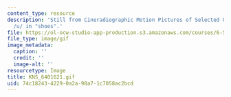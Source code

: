 ```yaml
---
content_type: resource
description: 'Still from Cineradiographic Motion Pictures of Selected Utterances:
  /u/ in "shoes".'
file: https://ol-ocw-studio-app-production.s3.amazonaws.com/courses/6-542j-laboratory-on-the-physiology-acoustics-and-perception-of-speech-fall-2005/74c1824342290a2a98a71c7058ac2bcd_KNS_6401621.gif
file_type: image/gif
image_metadata:
  caption: ''
  credit: ''
  image-alt: ''
resourcetype: Image
title: KNS_6401621.gif
uid: 74c18243-4229-0a2a-98a7-1c7058ac2bcd
---
```

